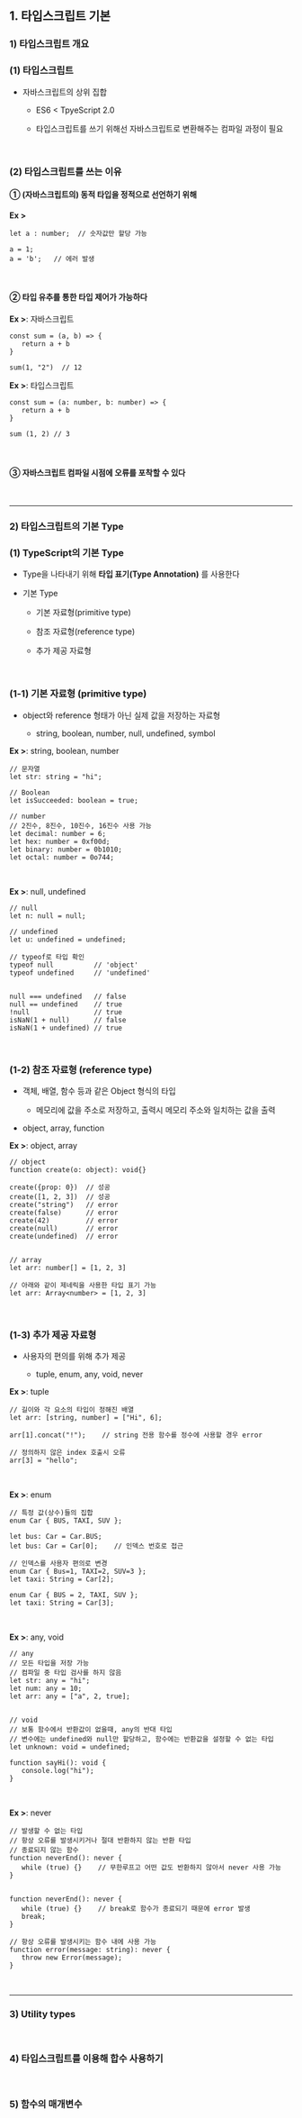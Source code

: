 ## 1. 타입스크립트 기본
### 1) 타입스크립트 개요
### (1) 타입스크립트
* 자바스크립트의 상위 집합

   * ES6 < TpyeScript 2.0

   * 타입스크립트를 쓰기 위해선 자바스크립트로 변환해주는 컴파일 과정이 필요

<br>

### (2) 타입스크립트를 쓰는 이유
#### ① (자바스크립트의) 동적 타입을 정적으로 선언하기 위해

__Ex >__
```
let a : number;  // 숫자값만 할당 가능

a = 1;
a = 'b';   // 에러 발생
```

<br>
   
#### ② 타입 유추를 통한 타입 제어가 가능하다

__Ex >__: 자바스크립트
```
const sum = (a, b) => {
   return a + b
}

sum(1, "2")  // 12
```

__Ex >__: 타입스크립트
```
const sum = (a: number, b: number) => {
   return a + b
}

sum (1, 2) // 3
```
<br>

#### ③ 자바스크립트 컴파일 시점에 오류를 포착할 수 있다

<br>
<hr>

### 2) 타입스크립트의 기본 Type
### (1) TypeScript의 기본 Type
* Type을 나타내기 위해 __타입 표기(Type Annotation)__ 를 사용한다

* 기본 Type

   * 기본 자료형(primitive type)

   * 참조 자료형(reference type)

   * 추가 제공 자료형

<br>

### (1-1) 기본 자료형 (primitive type)
* object와 reference 형태가 아닌 실제 값을 저장하는 자료형

   * string, boolean, number, null, undefined, symbol

__Ex >__: string, boolean, number
```
// 문자열
let str: string = "hi";

// Boolean
let isSucceeded: boolean = true;

// number
// 2진수, 8진수, 10진수, 16진수 사용 가능
let decimal: number = 6;
let hex: number = 0xf00d;
let binary: number = 0b1010;
let octal: number = 0o744;
```
<br>

__Ex >__: null, undefined
```
// null
let n: null = null;

// undefined
let u: undefined = undefined;

// typeof로 타입 확인
typeof null          // 'object'
typeof undefined     // 'undefined'


null === undefined   // false
null == undefined    // true
!null                // true
isNaN(1 + null)      // false
isNaN(1 + undefined) // true
```
<br>

### (1-2) 참조 자료형 (reference type)
* 객체, 배열, 함수 등과 같은 Object 형식의 타입

   * 메모리에 값을 주소로 저장하고, 출력시 메모리 주소와 일치하는 값을 출력

* object, array, function

__Ex >__: object, array
```
// object
function create(o: object): void{}

create({prop: 0})  // 성공
create([1, 2, 3])  // 성공
create("string")   // error
create(false)      // error
create(42)         // error
create(null)       // error
create(undefined)  // error


// array
let arr: number[] = [1, 2, 3]

// 아래와 같이 제네릭을 사용한 타입 표기 가능
let arr: Array<number> = [1, 2, 3]
```
<br>

### (1-3) 추가 제공 자료형
* 사용자의 편의를 위해 추가 제공

   * tuple, enum, any, void, never

__Ex >__: tuple
```
// 길이와 각 요소의 타입이 정해진 배열
let arr: [string, number] = ["Hi", 6];

arr[1].concat("!");    // string 전용 함수를 정수에 사용할 경우 error

// 정의하지 않은 index 호출시 오류
arr[3] = "hello";
```
<br>

__Ex >__: enum
```
// 특정 값(상수)들의 집합
enum Car { BUS, TAXI, SUV };

let bus: Car = Car.BUS;
let bus: Car = Car[0];    // 인덱스 번호로 접근

// 인덱스를 사용자 편의로 변경
enum Car { Bus=1, TAXI=2, SUV=3 };
let taxi: String = Car[2];

enum Car { BUS = 2, TAXI, SUV };
let taxi: String = Car[3];
```
<br>

__Ex >__: any, void
```
// any
// 모든 타입을 저장 가능
// 컴파일 중 타입 검사를 하지 않음
let str: any = "hi";
let num: any = 10;
let arr: any = ["a", 2, true];


// void
// 보통 함수에서 반환값이 없을때, any의 반대 타입
// 변수에는 undefined와 null만 할당하고, 함수에는 반환값을 설정할 수 없는 타입
let unknown: void = undefined;

function sayHi(): void {
   console.log("hi");
}
```
<br>

__Ex >__: never
```
// 발생할 수 없는 타입
// 항상 오류를 발생시키거나 절대 반환하지 않는 반환 타입
// 종료되지 않는 함수
function neverEnd(): never {
   while (true) {}    // 무한루프고 어떤 값도 반환하지 않아서 never 사용 가능
}


function neverEnd(): never {
   while (true) {}    // break로 함수가 종료되기 때문에 error 발생
   break;
}

// 항상 오류를 발생시키는 함수 내에 사용 가능
function error(message: string): never {
   throw new Error(message);
}
```

<br>
<hr>

### 3) Utility types

<br>

### 4) 타입스크립트를 이용해 합수 사용하기

<br>

### 5) 함수의 매개변수

